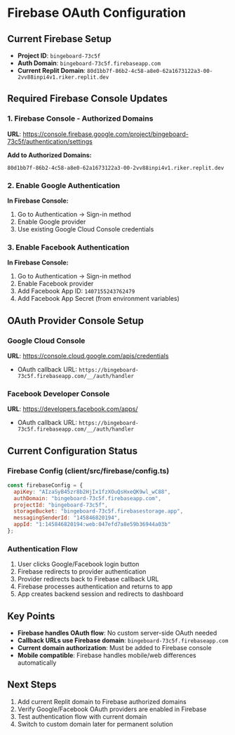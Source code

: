 # Firebase OAuth Configuration

## Current Firebase Setup
- **Project ID**: `bingeboard-73c5f`
- **Auth Domain**: `bingeboard-73c5f.firebaseapp.com`
- **Current Replit Domain**: `80d1bb7f-86b2-4c58-a8e0-62a1673122a3-00-2vv88inpi4v1.riker.replit.dev`

## Required Firebase Console Updates

### 1. Firebase Console - Authorized Domains
**URL**: https://console.firebase.google.com/project/bingeboard-73c5f/authentication/settings

**Add to Authorized Domains:**
```
80d1bb7f-86b2-4c58-a8e0-62a1673122a3-00-2vv88inpi4v1.riker.replit.dev
```

### 2. Enable Google Authentication
**In Firebase Console:**
1. Go to Authentication → Sign-in method
2. Enable Google provider
3. Use existing Google Cloud Console credentials

### 3. Enable Facebook Authentication  
**In Firebase Console:**
1. Go to Authentication → Sign-in method
2. Enable Facebook provider
3. Add Facebook App ID: `1407155243762479`
4. Add Facebook App Secret (from environment variables)

## OAuth Provider Console Setup

### Google Cloud Console
**URL**: https://console.cloud.google.com/apis/credentials
- OAuth callback URL: `https://bingeboard-73c5f.firebaseapp.com/__/auth/handler`

### Facebook Developer Console
**URL**: https://developers.facebook.com/apps/
- OAuth callback URL: `https://bingeboard-73c5f.firebaseapp.com/__/auth/handler`

## Current Configuration Status

### Firebase Config (client/src/firebase/config.ts)
```javascript
const firebaseConfig = {
  apiKey: "AIzaSyB45zr8b2HjIx1fzXOuQsHxeQK9wl_wC88",
  authDomain: "bingeboard-73c5f.firebaseapp.com",
  projectId: "bingeboard-73c5f",
  storageBucket: "bingeboard-73c5f.firebasestorage.app",
  messagingSenderId: "145846820194",
  appId: "1:145846820194:web:047efd7a8e59b36944a03b"
};
```

### Authentication Flow
1. User clicks Google/Facebook login button
2. Firebase redirects to provider authentication
3. Provider redirects back to Firebase callback URL
4. Firebase processes authentication and returns to app
5. App creates backend session and redirects to dashboard

## Key Points
- **Firebase handles OAuth flow**: No custom server-side OAuth needed
- **Callback URLs use Firebase domain**: `bingeboard-73c5f.firebaseapp.com`
- **Current domain authorization**: Must be added to Firebase console
- **Mobile compatible**: Firebase handles mobile/web differences automatically

## Next Steps
1. Add current Replit domain to Firebase authorized domains
2. Verify Google/Facebook OAuth providers are enabled in Firebase
3. Test authentication flow with current domain
4. Switch to custom domain later for permanent solution